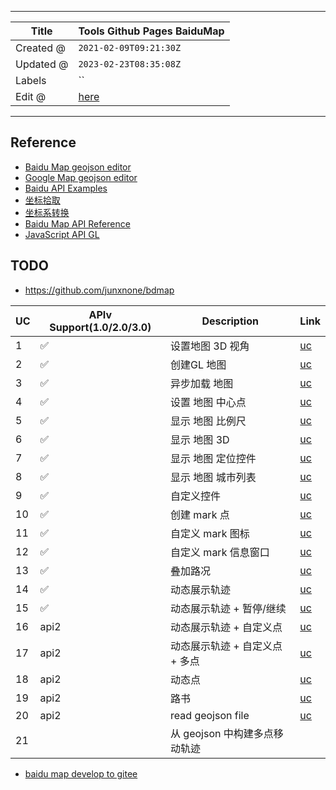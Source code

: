 -----

| Title     | Tools Github Pages BaiduMap                          |
| --------- | ---------------------------------------------------- |
| Created @ | `2021-02-09T09:21:30Z`                               |
| Updated @ | `2023-02-23T08:35:08Z`                               |
| Labels    | \`\`                                                 |
| Edit @    | [here](https://github.com/junxnone/xwiki/issues/132) |

-----

## Reference

  - [Baidu Map geojson
    editor](https://lyj289.github.io/BaiduMap-geojson-editor/)
  - [Google Map geojson
    editor](https://tomscholz.github.io/geojson-editor/)
  - [Baidu API Examples](http://lbsyun.baidu.com/jsdemo.htm#webgl0_1)
  - [坐标拾取](http://api.map.baidu.com/lbsapi/getpoint/index.html)
  - [坐标系转换](https://github.com/hujiulong/gcoord/wiki/%E5%9C%B0%E7%90%86%E5%9D%90%E6%A0%87%E7%B3%BB)
  - [Baidu Map API
    Reference](https://mapopen-pub-jsapi.bj.bcebos.com/jsapi/reference/jsapi_reference.html)
  - [JavaScript API
    GL](https://lbsyun.baidu.com/index.php?title=jspopularGL)

## TODO

  - <https://github.com/junxnone/bdmap>

| UC | APIv Support(1.0/2.0/3.0) | Description         | Link                                               |
| -- | ------------------------- | ------------------- | -------------------------------------------------- |
| 1  | ✅                         | 设置地图 3D 视角          | [uc](https://junxnone.github.io/bdmap/uc/1api1)    |
| 2  | ✅                         | 创建GL 地图             | [uc](https://junxnone.github.io/bdmap/uc/2api1)    |
| 3  | ✅                         | 异步加载 地图             | [uc](https://junxnone.github.io/bdmap/uc/3api1)    |
| 4  | ✅                         | 设置 地图 中心点           | [uc](https://junxnone.github.io/bdmap/uc/4api1)    |
| 5  | ✅                         | 显示 地图 比例尺           | [uc](https://junxnone.github.io/bdmap/uc/5api1)    |
| 6  | ✅                         | 显示 地图 3D            | [uc](https://junxnone.github.io/bdmap/uc/6api1)    |
| 7  | ✅                         | 显示 地图 定位控件          | [uc](https://junxnone.github.io/bdmap/uc/7api1)    |
| 8  | ✅                         | 显示 地图 城市列表          | [uc](https://junxnone.github.io/bdmap/uc/8api1)    |
| 9  | ✅                         | 自定义控件               | [uc](https://junxnone.github.io/bdmap/uc/9api1)    |
| 10 | ✅                         | 创建 mark 点           | [uc](https://junxnone.github.io/bdmap/uc/10api1)   |
| 11 | ✅                         | 自定义 mark 图标         | [uc](https://junxnone.github.io/bdmap/uc/11api1)   |
| 12 | ✅                         | 自定义 mark 信息窗口       | [uc](https://junxnone.github.io/bdmap/uc/12api1)   |
| 13 | ✅                         | 叠加路况                | [uc](https://junxnone.github.io/bdmap/uc/13api1)   |
| 14 | ✅                         | 动态展示轨迹              | [uc](https://junxnone.github.io/bdmap/uc/14api1)   |
| 15 | ✅                         | 动态展示轨迹 + 暂停/继续      | [uc](https://junxnone.github.io/bdmap/uc/15api1)   |
| 16 | api2                      | 动态展示轨迹 + 自定义点       | [uc](https://junxnone.github.io/bdmap/uc/16api2)   |
| 17 | api2                      | 动态展示轨迹 + 自定义点 + 多点  | [uc](https://junxnone.github.io/bdmap/uc/17api2)   |
| 18 | api2                      | 动态点                 | [uc](https://junxnone.github.io/bdmap/uc/18api2)   |
| 19 | api2                      | 路书                  | [uc](https://junxnone.github.io/bdmap/uc/19api2)   |
| 20 | api2                      | read geojson file   | [uc](https://junxnone.github.io/bdmap/uc/geopoint) |
| 21 |                           | 从 geojson 中构建多点移动轨迹 |                                                    |

  - [baidu map develop to gitee](./baidu_map_develop_to_gitee)
